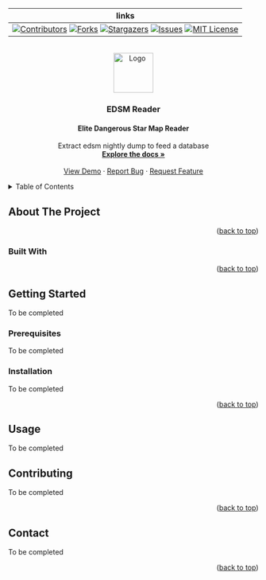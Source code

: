 <a name="readme-top"></a>

| links |
|:-----:|
|[![Contributors][contributors-shield]][contributors-url] [![Forks][forks-shield]][forks-url] [![Stargazers][stars-shield]][stars-url] [![Issues][issues-shield]][issues-url] [![MIT License][license-shield]][license-url]|

<!-- PROJECT LOGO -->
<br />
<div align="center">
  <a href="https://github.com/lx-dev-pm/edsm-reader">
    <img src="images/logo.png" alt="Logo" width="80" height="80">
  </a>

<h3 align="center">EDSM Reader</h3>
<h4 align="center">Elite Dangerous Star Map Reader</h4>

  <p align="center">
    Extract edsm nightly dump to feed a database
    <br />
    <a href="https://github.com/lx-dev-pm/edsm-reader"><strong>Explore the docs »</strong></a>
    <br />
    <br />
    <a href="https://github.com/lx-dev-pm/edsm-reader">View Demo</a>
    ·
    <a href="https://github.com/lx-dev-pm/edsm-reader/issues">Report Bug</a>
    ·
    <a href="https://github.com/lx-dev-pm/edsm-reader/issues">Request Feature</a>
  </p>
</div>



<!-- TABLE OF CONTENTS -->
<details>
  <summary>Table of Contents</summary>
  <ol>
    <li>
      <a href="#about-the-project">About The Project</a>
      <ul>
        <li><a href="#built-with">Built With</a></li>
      </ul>
    </li>
    <li>
      <a href="#getting-started">Getting Started</a>
      <ul>
        <li><a href="#prerequisites">Prerequisites</a></li>
        <li><a href="#installation">Installation</a></li>
      </ul>
    </li>
    <li><a href="#usage">Usage</a></li>
    <li><a href="#roadmap">Roadmap</a></li>
    <li><a href="#license">License</a></li>
    <li><a href="#contact">Contact</a></li>
    <li><a href="#acknowledgments">Acknowledgments</a></li>
  </ol>
</details>



<!-- ABOUT THE PROJECT -->
## About The Project

<p align="right">(<a href="#readme-top">back to top</a>)</p>


### Built With


<p align="right">(<a href="#readme-top">back to top</a>)</p>


<!-- GETTING STARTED -->
## Getting Started

To be completed

### Prerequisites

To be completed

### Installation

To be completed

<p align="right">(<a href="#readme-top">back to top</a>)</p>


<!-- USAGE EXAMPLES -->
## Usage

To be completed

<!-- CONTRIBUTING -->
## Contributing

To be completed

<p align="right">(<a href="#readme-top">back to top</a>)</p>

<!-- CONTACT -->
## Contact

To be completed

<p align="right">(<a href="#readme-top">back to top</a>)</p>


<!-- MARKDOWN LINKS & IMAGES -->
<!-- https://www.markdownguide.org/basic-syntax/#reference-style-links -->
[contributors-shield]: https://img.shields.io/github/contributors/lx-dev-pm/edsm-reader.svg?style=for-the-badge
[contributors-url]: https://github.com/lx-dev-pm/edsm-reader/graphs/contributors
[forks-shield]: https://img.shields.io/github/forks/lx-dev-pm/edsm-reader.svg?style=for-the-badge
[forks-url]: https://github.com/lx-dev-pm/edsm-reader/network/members
[stars-shield]: https://img.shields.io/github/stars/lx-dev-pm/edsm-reader.svg?style=for-the-badge
[stars-url]: https://github.com/lx-dev-pm/edsm-reader/stargazers
[issues-shield]: https://img.shields.io/github/issues/lx-dev-pm/edsm-reader.svg?style=for-the-badge
[issues-url]: https://github.com/lx-dev-pm/edsm-reader/issues
[license-shield]: https://img.shields.io/github/license/lx-dev-pm/edsm-reader.svg?style=for-the-badge
[license-url]: https://github.com/lx-dev-pm/edsm-reader/blob/main/LICENSE


